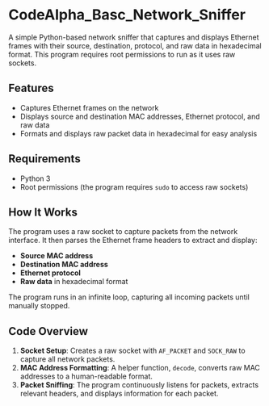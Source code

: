 # CodeAlpha_Basc_Network_Sniffer

A simple Python-based network sniffer that captures and displays Ethernet frames with their source, destination, protocol, and raw data in hexadecimal format. This program requires root permissions to run as it uses raw sockets.

## Features

- Captures Ethernet frames on the network
- Displays source and destination MAC addresses, Ethernet protocol, and raw data
- Formats and displays raw packet data in hexadecimal for easy analysis

## Requirements

- Python 3
- Root permissions (the program requires `sudo` to access raw sockets)

## How It Works

The program uses a raw socket to capture packets from the network interface. It then parses the Ethernet frame headers to extract and display:

- **Source MAC address**
- **Destination MAC address**
- **Ethernet protocol**
- **Raw data** in hexadecimal format

The program runs in an infinite loop, capturing all incoming packets until manually stopped.

## Code Overview

1. **Socket Setup**: Creates a raw socket with `AF_PACKET` and `SOCK_RAW` to capture all network packets.
2. **MAC Address Formatting**: A helper function, `decode`, converts raw MAC addresses to a human-readable format.
3. **Packet Sniffing**: The program continuously listens for packets, extracts relevant headers, and displays information for each packet.

